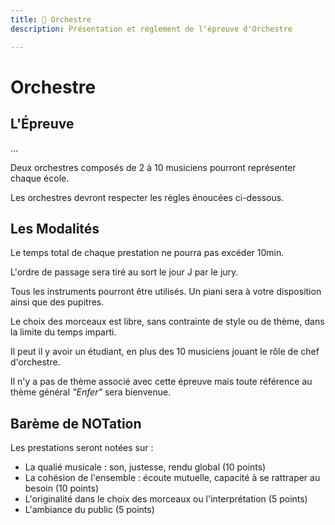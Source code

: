 ```yaml
---
title: 🎻 Orchestre
description: Présentation et règlement de l'épreuve d'Orchestre

---
```


# Orchestre

## L'Épreuve

...

Deux orchestres composés de 2 à 10 musiciens pourront représenter chaque école.

Les orchestres devront respecter les règles énoucées ci-dessous.


## Les Modalités

Le temps total de chaque prestation ne pourra pas excéder 10min.

L'ordre de passage sera tiré au sort le jour J par le jury.

Tous les instruments pourront être utilisés. Un piani sera à votre disposition ainsi que des pupitres.

Le choix des morceaux est libre, sans contrainte de style ou de thème, dans la limite du temps imparti.

Il peut il y avoir un étudiant, en plus des 10 musiciens jouant le rôle de chef d'orchestre.

Il n'y a pas de thème associé avec cette épreuve mais toute référence au thème général *"Enfer"* sera bienvenue.


## Barème de NOTation

Les prestations seront notées sur :
* La qualié musicale : son, justesse, rendu global (10 points)
* La cohésion de l'ensemble : écoute mutuelle, capacité à se rattraper au besoin (10 points)
* L'originalité dans le choix des morceaux ou l'interprétation (5 points)
* L'ambiance du public (5 points)
